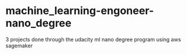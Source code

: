# machine_learning-engoneer-nano_degree
3 projects done through the udacity ml nano degree program using aws sagemaker
